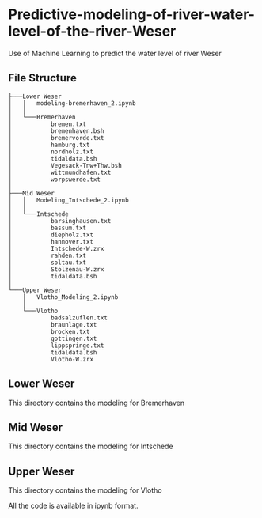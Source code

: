 # Predictive-modeling-of-river-water-level-of-the-river-Weser
Use of Machine Learning to predict the water level of river Weser

## File Structure

```
├───Lower Weser
│   │   modeling-bremerhaven_2.ipynb
│   │
│   └───Bremerhaven
│           bremen.txt
│           bremenhaven.bsh
│           bremervorde.txt
│           hamburg.txt
│           nordholz.txt
│           tidaldata.bsh
│           Vegesack-Tnw+Thw.bsh
│           wittmundhafen.txt
│           worpswerde.txt
│
├───Mid Weser
│   │   Modeling_Intschede_2.ipynb
│   │
│   └───Intschede
│           barsinghausen.txt
│           bassum.txt
│           diepholz.txt
│           hannover.txt
│           Intschede-W.zrx
│           rahden.txt
│           soltau.txt
│           Stolzenau-W.zrx
│           tidaldata.bsh
│
└───Upper Weser
    │   Vlotho_Modeling_2.ipynb
    │
    └───Vlotho
            badsalzuflen.txt
            braunlage.txt
            brocken.txt
            gottingen.txt
            lippspringe.txt
            tidaldata.bsh
            Vlotho-W.zrx
```
 ## Lower Weser 
 This directory contains the modeling for Bremerhaven
 
 ## Mid Weser
 This directory contains the modeling for Intschede
 
 ## Upper Weser
  This directory contains the modeling for Vlotho
  

All the code is available in ipynb format.
